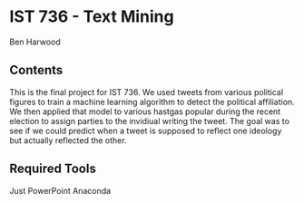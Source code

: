 # IST 736 - Text Mining

Ben Harwood

## Contents

This is the final project for IST 736. We used tweets from various political figures to train a machine learning algorithm to detect the political affiliation. We then applied that model to various hastgas popular during the recent election to assign parties to the invidiual writing the tweet. The goal was to see if we could predict when a tweet is supposed to reflect one ideology but actually reflected the other.

## Required Tools

Just PowerPoint
Anaconda
